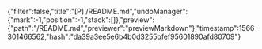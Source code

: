 {"filter":false,"title":"[P] /README.md","undoManager":{"mark":-1,"position":-1,"stack":[]},"preview":{"path":"/README.md","previewer":"previewMarkdown"},"timestamp":1566301466562,"hash":"da39a3ee5e6b4b0d3255bfef95601890afd80709"}